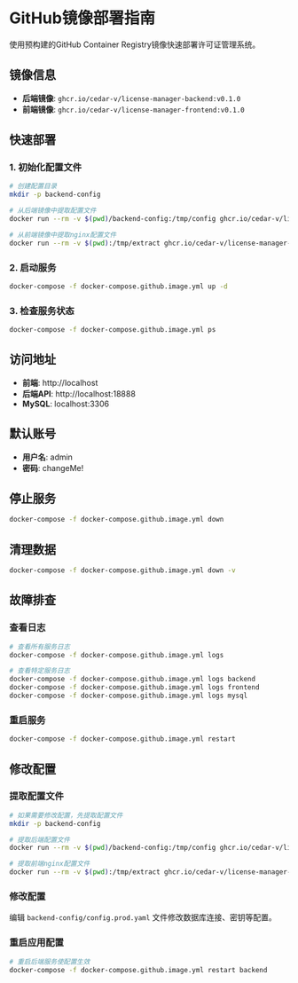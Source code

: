 # GitHub镜像部署指南

使用预构建的GitHub Container Registry镜像快速部署许可证管理系统。

## 镜像信息

- **后端镜像**: `ghcr.io/cedar-v/license-manager-backend:v0.1.0`
- **前端镜像**: `ghcr.io/cedar-v/license-manager-frontend:v0.1.0`

## 快速部署

### 1. 初始化配置文件

```bash
# 创建配置目录
mkdir -p backend-config

# 从后端镜像中提取配置文件
docker run --rm -v $(pwd)/backend-config:/tmp/config ghcr.io/cedar-v/license-manager-backend:v0.1.0 sh -c "cp -r /app/backend/configs/* /tmp/config/"

# 从前端镜像中提取nginx配置文件
docker run --rm -v $(pwd):/tmp/extract ghcr.io/cedar-v/license-manager-frontend:v0.1.0 sh -c "cp /etc/nginx/conf.d/default.conf /tmp/extract/nginx.conf"
```

### 2. 启动服务

```bash
docker-compose -f docker-compose.github.image.yml up -d
```

### 3. 检查服务状态

```bash
docker-compose -f docker-compose.github.image.yml ps
```

## 访问地址

- **前端**: http://localhost
- **后端API**: http://localhost:18888
- **MySQL**: localhost:3306

## 默认账号

- **用户名**: admin
- **密码**: changeMe!

## 停止服务

```bash
docker-compose -f docker-compose.github.image.yml down
```

## 清理数据

```bash
docker-compose -f docker-compose.github.image.yml down -v
```

## 故障排查

### 查看日志

```bash
# 查看所有服务日志
docker-compose -f docker-compose.github.image.yml logs

# 查看特定服务日志
docker-compose -f docker-compose.github.image.yml logs backend
docker-compose -f docker-compose.github.image.yml logs frontend
docker-compose -f docker-compose.github.image.yml logs mysql
```

### 重启服务

```bash
docker-compose -f docker-compose.github.image.yml restart
```

## 修改配置

### 提取配置文件

```bash
# 如果需要修改配置，先提取配置文件
mkdir -p backend-config

# 提取后端配置文件
docker run --rm -v $(pwd)/backend-config:/tmp/config ghcr.io/cedar-v/license-manager-backend:v0.1.0 sh -c "cp -r /app/backend/configs/* /tmp/config/"

# 提取前端nginx配置文件
docker run --rm -v $(pwd):/tmp/extract ghcr.io/cedar-v/license-manager-frontend:v0.1.0 sh -c "cp /etc/nginx/conf.d/default.conf /tmp/extract/nginx.conf"
```

### 修改配置

编辑 `backend-config/config.prod.yaml` 文件修改数据库连接、密钥等配置。

### 重启应用配置

```bash
# 重启后端服务使配置生效
docker-compose -f docker-compose.github.image.yml restart backend
```